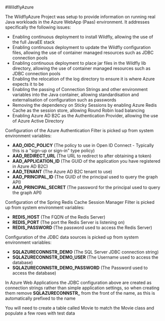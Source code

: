 #WildflyAzure

The WildflyAzure Project was setup to provide information on running real Java workloads in the Azure WebApp (Paas) environment.  It addresses specifically the following issues:
* Enabling continuous deployment to install Wildfly, allowing the use of the full JavaEE stack
* Enabling continuous deployment to update the Wildfly configuration files, allowing the use of container managed resources such as JDBC connection pools
* Enabling continuous deployment to place jar files in the Wildfly lib directory, allowing the use of container managed resources such as JDBC connection pools
* Enabling the relocation of the log directory to ensure it is where Azure expects it to be
* Enabling the passing of Connection Strings and other environment variables into the Java container, allowing standardisation and externalisation of configuration such as passwords
* Removing the dependency on Sticky Sessions by enabling Azure Redis Cache as the session store, allowing Round Robin load balancing
* Enabling Azure AD B2C as the Authentication Provider, allowing the use of Azure Active Directory

Configuration of the Azure Authentication Filter is picked up from system environment variables:
* **AAD_OIDC_POLICY** (The policy to use in Open ID Connect - Typically this is a "sign-up or sign-in" type policy)
* **AAD_REDIRECT_URL** (The URL to redirect to after obtaining a token)
* **AAD_APPLICATION_ID** (The GUID of the application you have registered in Azure AD B2C)
* **AAD_TENANT** (The Azure AD B2C tenant to use)
* **AAD_PRINCIPAL_ID** (The GUID of the principal used to query the graph API)
* **AAD_PRINCIPAL_SECRET** (The password for the principal used to query the graph API)

Configuration of the Spring Redis Cache Session Manager Filter is picked up from system environment variables:
* **REDIS_HOST** (The FQDN of the Redis Server)
* **REDIS_PORT** (The port the Redis Server is listening on)
* **REDIS_PASSWORD** (The password used to access the Redis Server)

Configuration of the JDBC data sources is picked up from system environment variables:
* **SQLAZURECONNSTR_DEMO** (The SQL Server JDBC connection string)
* **SQLAZURECONNSTR_DEMO_USER** (The Username used to access the database)
* **SQLAZURECONNSTR_DEMO_PASSWORD** (The Password used to access the database)

In Azure Web Applications the JDBC configuration above are created as connection strings rather than simple application settings, so when creating them remove **SQLAZURECONNSTR_** from the front of the name, as this is automatically prefixed to the name 

You will need to create a table called Movie to match the Movie class and populate a few rows with test data